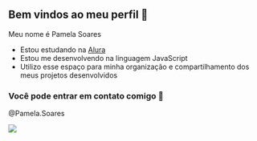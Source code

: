 ## Bem vindos ao meu perfil 🖤

Meu nome é Pamela Soares

- Estou estudando na [Alura](https://www.alura.com.br)
- Estou me desenvolvendo na linguagem JavaScript
- Utilizo esse espaço para minha organização e compartilhamento dos meus projetos desenvolvidos

### Você pode entrar em contato comigo 📧

@Pamela.Soares



![](https://media.tenor.com/dnbN9ssWOn0AAAAM/princess-happy-birthday-princess.gif)

